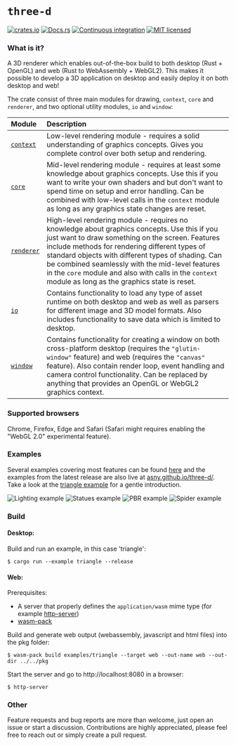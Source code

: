 # `three-d`

[![crates.io](https://img.shields.io/crates/v/three-d.svg)](https://crates.io/crates/three-d)
[![Docs.rs](https://docs.rs/three-d/badge.svg)](https://docs.rs/three-d)
[![Continuous integration](https://github.com/asny/three-d/actions/workflows/rust.yml/badge.svg)](https://github.com/asny/three-d/actions/workflows/rust.yml)
[![MIT licensed](https://img.shields.io/badge/license-MIT-blue.svg)](https://github.com/asny/three-d/blob/master/LICENSE)

### What is it?

A 3D renderer which enables out-of-the-box build to both desktop (Rust + OpenGL) and web (Rust to WebAssembly + WebGL2).
This makes it possible to develop a 3D application on desktop and easily deploy it on both desktop and web!

The crate consist of three main modules for drawing, `context`, `core` and `renderer`, and two optional utility modules, `io` and `window`:

| Module           | Description                   
| :---------------- | :-------------------------------------------------------------------------------------------------------------------------------------------------------------------------------------------------------------------------------- | 
| [`context`](https://docs.rs/three-d/0.7.3/three_d/context/) | Low-level rendering module - requires a solid understanding of graphics concepts. Gives you complete control over both setup and rendering.                             
| [`core`](https://docs.rs/three-d/0.7.3/three_d/core/) | Mid-level rendering module - requires at least some knowledge about graphics concepts. Use this if you want to write your own shaders and but don't want to spend time on setup and error handling. Can be combined with low-level calls in the `context` module as long as any graphics state changes are reset.                                                                                                                           
| [`renderer`](https://docs.rs/three-d/0.7.3/three_d/renderer/)  | High-level rendering module - requires no knowledge about graphics concepts. Use this if you just want to draw something on the screen. Features include methods for rendering different types of standard objects with different types of shading. Can be combined seamlessly with the mid-level features in the `core` module and also with calls in the `context` module as long as the graphics state is reset.             |
| [`io`](https://docs.rs/three-d/0.7.3/three_d/io/) | Contains functionality to load any type of asset runtime on both desktop and web as well as parsers for different image and 3D model formats. Also includes functionality to save data which is limited to desktop.
| [`window`](https://docs.rs/three-d/0.7.3/three_d/window/)  | Contains functionality for creating a window on both cross-platform desktop (requires the `"glutin-window"` feature) and web (requires the `"canvas"` feature). Also contain render loop, event handling and camera control functionality. Can be replaced by anything that provides an OpenGL or WebGL2 graphics context. 


### Supported browsers

Chrome, Firefox, Edge and Safari (Safari might requires enabling the "WebGL 2.0" experimental feature).

### Examples

Several examples covering most features can be found [here](https://github.com/asny/three-d/tree/master/examples) and the examples from the latest release are also live at [asny.github.io/three-d/](https://asny.github.io/three-d/).
Take a look at the [triangle example](https://github.com/asny/three-d/blob/master/examples/triangle/main.rs) for a gentle introduction.

![Lighting example](https://asny.github.io/three-d/lighting.png)
![Statues example](https://asny.github.io/three-d/statues.png)
![PBR example](https://asny.github.io/three-d/pbr.png)
![Spider example](https://asny.github.io/three-d/spider.png)

### Build

#### Desktop:

Build and run an example, in this case 'triangle':

```console
$ cargo run --example triangle --release
```

#### Web:

Prerequisites: 
- A server that properly defines the `application/wasm` mime type (for example [http-server](https://www.npmjs.com/package/http-server))
- [wasm-pack](https://rustwasm.github.io/wasm-pack/)

Build and generate web output (webassembly, javascript and html files) into the pkg folder:

```console
$ wasm-pack build examples/triangle --target web --out-name web --out-dir ../../pkg
```

Start the server and go to http://localhost:8080 in a browser:

```console
$ http-server
```

### Other

Feature requests and bug reports are more than welcome, just open an issue or start a discussion. Contributions are highly appreciated, please feel free to reach out or simply create a pull request.

[all]: https://github.com/asny/three-d/tree/master/examples/
[lighting]: https://github.com/asny/three-d/tree/master/examples/lighting/main.rs
[texture]: https://github.com/asny/three-d/tree/master/examples/texture/main.rs
[fog]: https://github.com/asny/three-d/tree/master/examples/fog/main.rs
[fireworks]: https://github.com/asny/three-d/tree/master/examples/fireworks/main.rs
[statues]: https://github.com/asny/three-d/tree/master/examples/statues/main.rs
[forest]: https://github.com/asny/three-d/tree/master/examples/forest/main.rs
[triangle]: https://github.com/asny/three-d/tree/master/examples/triangle/main.rs
[mandelbrot]: https://github.com/asny/three-d/tree/master/examples/mandelbrot/main.rs
[wireframe]: https://github.com/asny/three-d/tree/master/examples/wireframe/main.rs
